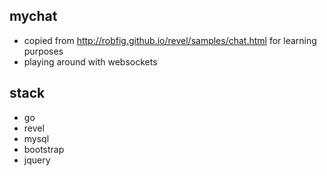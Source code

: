 mychat
------

* copied from http://robfig.github.io/revel/samples/chat.html for learning purposes
* playing around with websockets

stack
------
* go
* revel
* mysql
* bootstrap
* jquery

